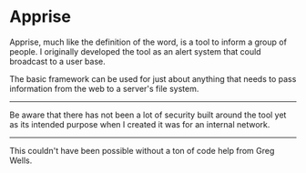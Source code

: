 # Apprise

Apprise, much like the definition of the word, is a tool to inform a group of people. I originally developed the tool as an alert system that could broadcast to a user base.

The basic framework can be used for just about anything that needs to pass information from the web to a server's file system.

---

Be aware that there has not been a lot of security built around the tool yet as its intended purpose when I created it was for an internal network.

---

This couldn't have been possible without a ton of code help from Greg Wells.
